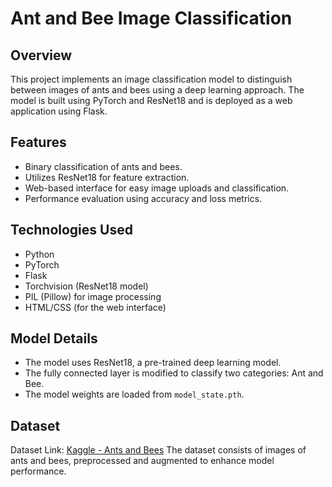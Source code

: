 # Ant and Bee Image Classification

## Overview
This project implements an image classification model to distinguish between images of ants and bees using a deep learning approach. The model is built using PyTorch and ResNet18 and is deployed as a web application using Flask.

## Features
- Binary classification of ants and bees.
- Utilizes ResNet18 for feature extraction.
- Web-based interface for easy image uploads and classification.
- Performance evaluation using accuracy and loss metrics.

## Technologies Used
- Python
- PyTorch
- Flask
- Torchvision (ResNet18 model)
- PIL (Pillow) for image processing
- HTML/CSS (for the web interface)

## Model Details
- The model uses ResNet18, a pre-trained deep learning model.
- The fully connected layer is modified to classify two categories: Ant and Bee.
- The model weights are loaded from `model_state.pth`.

## Dataset
Dataset Link: [Kaggle - Ants and Bees](https://www.kaggle.com/datasets/gauravduttakiit/ants-bees)
The dataset consists of images of ants and bees, preprocessed and augmented to enhance model performance.
